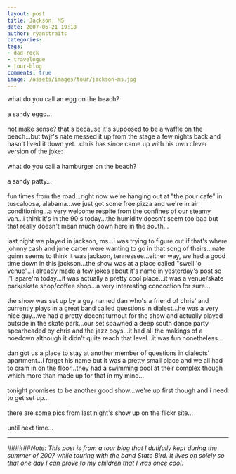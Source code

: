 ```yaml
---
layout: post
title: Jackson, MS
date: 2007-06-21 19:18
author: ryanstraits
categories: 
tags:
- dad-rock
- travelogue
- tour-blog
comments: true
image: /assets/images/tour/jackson-ms.jpg
---
```


<!-- break -->

what do you call an egg on the beach?<br /><br />a sandy eggo...<br /><br />not make sense? that's because it's supposed to be a waffle on the beach...but twjr's nate messed it up from the stage a few nights back and hasn't lived it down yet...chris has since came up with his own clever version of the joke:<br /><br />what do you call a hamburger on the beach?<br /><br />a sandy patty...<br /><br />fun times from the road...right now we're hanging out at "the pour cafe" in tuscaloosa, alabama...we just got some free pizza and we're in air conditioning...a very welcome respite from the confines of our steamy van...i think it's in the 90's today...the humidity doesn't seem too bad but that really doesn't mean much down here in the south...<br /><br />last night we played in jackson, ms...i was trying to figure out if that's where johnny cash and june carter were wanting to go in that song of theirs...nate quinn seems to think it was jackson, tennessee...either way, we had a good time down in this jackson...the show was at a place called "swell 'o venue"...i already made a few jokes about it's name in yesterday's post so i'll spare'm today...it was actually a pretty cool place...it was a venue/skate park/skate shop/coffee shop...a very interesting concoction for sure...<br /><br />the show was set up by a guy named dan who's a friend of chris' and currently plays in a great band called questions in dialect...he was a very nice guy...we had a pretty decent turnout for the show and actually played outside in the skate park...our set spawned a deep south dance party spearheaded by chris and the jazz boys...it had all the makings of a hoedown although it didn't quite reach that level...it was fun nonetheless...<br /><br />dan got us a place to stay at another member of questions in dialects' apartment...i forget his name but it was a pretty small place and we all had to cram in on the floor...they had a swimming pool at their complex though which more than made up for that in my mind...<br /><br />tonight promises to be another good show...we're up first though and i need to get set up...<br /><br />there are some pics from last night's show up on the flickr site...<br /><br />until next time...

---

######*Note: This post is from a tour blog that I dutifully kept during the summer of 2007 while touring with the band State Bird. It lives on solely so that one day I can prove to my children that I was once cool.*
